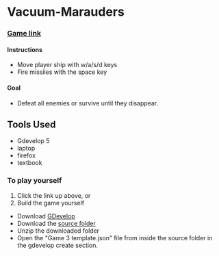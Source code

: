 # Vacuum-Marauders
### [Game link](https://gd.games/gudu01/project)

#### Instructions
- Move player ship with w/a/s/d keys
- Fire missiles with the space key

#### Goal
- Defeat all enemies or survive until they disappear.

## Tools Used
- Gdevelop 5
- laptop
- firefox
- textbook

### To play yourself
1. Click the link up above, or
2. Build the game yourself
- Download [GDevelop](https://gdevelop.io/download)
- Download the [source folder](https://github.com/Gudu0/Vacuum-Marauders/tree/main/Source)
- Unzip the downloaded folder
- Open the "Game 3 template.json" file from inside the source folder in the gdevelop create section.

